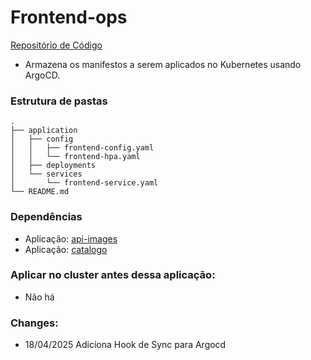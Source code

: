 # Frontend-ops

[Repositório de Código](https://github.com/Adenilson365/devopslabs01-frontend)

- Armazena os manifestos a serem aplicados no Kubernetes usando ArgoCD.

### Estrutura de pastas

```
.
├── application
│   ├── config
│   │   ├── frontend-config.yaml
│   │   └── frontend-hpa.yaml
│   ├── deployments
│   └── services
│       └── frontend-service.yaml
└── README.md

```

### Dependências

- Aplicação: [api-images](https://github.com/Adenilson365/devopslabs01-api-images)
- Aplicação: [catalogo](https://github.com/Adenilson365/devopslabs01-catalogo)

### Aplicar no cluster antes dessa aplicação:

- Não há

### Changes:

- 18/04/2025 Adiciona Hook de Sync para Argocd
